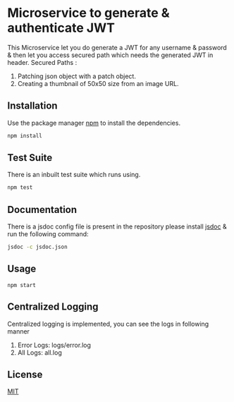 # Microservice to generate & authenticate JWT

This Microservice let you do generate a JWT for any username & password & then let you access secured path which needs the generated JWT in header.
Secured Paths :
1) Patching json object with a patch object.
2) Creating a thumbnail of 50x50 size from an image URL.


## Installation

Use the package manager [npm](https://www.npmjs.com/get-npm) to install the dependencies.

```bash
npm install
```
## Test Suite

There is an inbuilt test suite which runs using.

```bash
npm test
```

## Documentation

There is a jsdoc config file is present in the repository please install [jsdoc](https://www.npmjs.com/package/jsdoc) & run the following command:

```bash
jsdoc -c jsdoc.json
```

## Usage

```node
npm start
```

## Centralized Logging

Centralized logging is implemented, you can see the logs in following manner
 1) Error Logs: logs/error.log
 2) All Logs: all.log

## License
[MIT](https://choosealicense.com/licenses/mit/)
